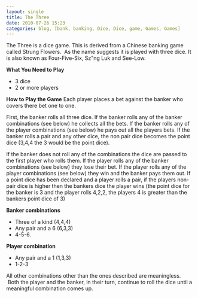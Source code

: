 ```yaml
---
layout: single
title: The Three
date: 2010-07-26 15:23
categories: blog, [bank, banking, Dice, Dice, game, Games, Games]
---
```

The Three is a dice game.
This is derived from a Chinese banking game called Strung Flowers.  As the name suggests it is played with three dice.
It is also known as Four-Five-Six, Sz&quot;ng Luk and See-Low.

<strong>What You Need to Play</strong>
<ul>
	<li>3 dice</li>
	<li>2 or more players</li>
</ul>
<strong>
How to Play the Game</strong>
Each player places a bet against the banker who covers there bet one to one.

First, the banker rolls all three dice.
If the banker rolls any of the banker combinations (see below) he collects all the bets.
If the banker rolls any of the player combinations (see below) he pays out all the players bets.
If the banker rolls a pair and any other dice, the non pair dice becomes the point dice (3,4,4 the 3 would be the point dice).

If the banker does not roll any of the combinations the dice are passed to the first player who rolls them.
If the player rolls any of the banker combinations (see below) they lose their bet.
If the player rolls any of the player combinations (see below) they win and the banker pays them out.
If a point dice has been declared and a player rolls a pair, if the players non-pair dice is higher then the bankers dice the player wins (the point dice for the banker is 3 and the player rolls 4,2,2, the players 4 is greater than the bankers point dice of 3)

<strong>Banker combinations</strong>
<ul>
	<li>Three of a kind (4,4,4)</li>
	<li>Any pair and a 6 (6,3,3)</li>
	<li>4-5-6.</li>
</ul>
<strong>Player combination</strong>
<ul>
	<li>Any pair and a 1 (1,3,3)</li>
	<li>1-2-3</li>
</ul>
All other combinations other than the ones described are meaningless.  Both the player and the banker, in their turn, continue to roll the dice until a meaningful combination comes up.
